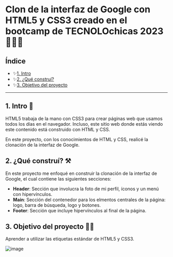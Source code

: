 # Clon de la interfaz de Google con HTML5 y CSS3 creado en el bootcamp de TECNOLOchicas 2023 👩‍💻👾 

## Índice

* ✨[1. Intro]([#](https://github.com/lizrobles20/cloninterfazgoogle/edit/main/README.md#1-intro-))
* ✨[2. ¿Qué construí?]([#](https://github.com/lizrobles20/cloninterfazgoogle/edit/main/README.md#2-qu%C3%A9-constru%C3%AD-%EF%B8%8F))
* ✨[3. Objetivo del proyecto]([#](https://github.com/lizrobles20/cloninterfazgoogle/edit/main/README.md#3-objetivo-del-proyecto-))

****

## 1. Intro 🧠
HTML5 trabaja de la mano con CSS3 para crear páginas web que usamos todos los días en el navegador. Incluso, este sitio web donde estás viendo este contenido está construido con HTML y CSS.

En este proyecto, con los conocimientos de HTML y CSS, realicé la clonación de la interfaz de Google.

## 2. ¿Qué construí? ⚒️
En este proyecto me enfoqué en construir la clonación de la interfaz de Google, el cual contiene las siguientes secciones:

* **Header**: Sección que involucra la foto de mi perfil, íconos y un menú con hipervínculos.
* **Main**: Sección del contenedor para los elmentos centrales de la página: logo, barra de búsqueda, logo y botones. 
* **Footer**: Sección que incluye hipervínculos al final de la página.

## 3. Objetivo del proyecto 👩‍💻
Aprender a utilizar las etiquetas estándar de HTML5 y CSS3.

![image](https://user-images.githubusercontent.com/60887109/236974507-5e4c1251-1811-4539-98c2-102181af9879.png)

